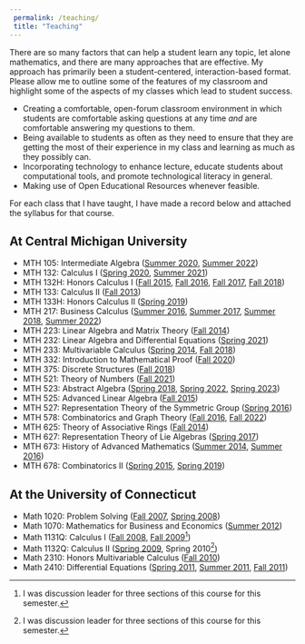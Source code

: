 ```yaml
---
 permalink: /teaching/
 title: "Teaching"
---
```


There are so many factors that can help a student learn any topic, let alone mathematics, and there are many approaches that are effective.  My approach has primarily been a student-centered, interaction-based format.  Please allow me to outline some of the features of my classroom and highlight some of the aspects of my classes which lead to student success.

- Creating a comfortable, open-forum classroom environment in which students are comfortable asking questions at any time *and* are comfortable answering my questions to them.
- Being available to students as often as they need to ensure that they are getting the most of their experience in my class and learning as much as they possibly can.
- Incorporating technology to enhance lecture, educate students about computational tools, and promote technological literacy in general.
- Making use of Open Educational Resources whenever feasible.

For each class that I have taught, I have made a record below and attached the
syllabus for that course.


## At Central Michigan University

- MTH 105: Intermediate Algebra ([Summer 2020](/files/syllabus-mth105su20.pdf), [Summer 2022](/files/syllabus-mth105su22.pdf))
- MTH 132: Calculus I ([Spring 2020](/files/syllabus-mth132s20.pdf), [Summer 2021](/files/syllabus-mth132su21.pdf))
- MTH 132H: Honors Calculus I ([Fall 2015](/files/syllabus-mth132Hf15.pdf), [Fall 2016](/files/syllabus-mth132Hf16.pdf), [Fall 2017](/files/syllabus-mth132Hf17.pdf), [Fall 2018](/files/syllabus-mth132Hf18.pdf))
- MTH 133: Calculus II ([Fall 2013](/files/syllabus-mth133f13.pdf))
- MTH 133H: Honors Calculus II ([Spring 2019](/files/syllabus-mth133Hs19.pdf))
- MTH 217: Business Calculus ([Summer 2016](/files/syllabus-mth217su16.pdf), [Summer 2017](/files/syllabus-mth217su17.pdf), [Summer 2018](/files/syllabus-mth217su18.pdf), [Summer 2022](/files/syllabus-mth217su22.pdf))
- MTH 223: Linear Algebra and Matrix Theory ([Fall 2014](/files/syllabus-mth223f14.pdf))
- MTH 232: Linear Algebra and Differential Equations ([Spring 2021](/files/syllabus-mth232s21.pdf))
- MTH 233: Multivariable Calculus ([Spring 2014](/files/syllabus-mth233s14.pdf), [Fall 2018](/files/syllabus-mth233f18.pdf))
- MTH 332: Introduction to Mathematical Proof ([Fall 2020](/files/syllabus-mth332f20.pdf))
- MTH 375: Discrete Structures ([Fall 2018](/files/syllabus-mth375f18.pdf))
- MTH 521: Theory of Numbers ([Fall 2021](/files/syllabus-mth521f21.pdf))
- MTH 523: Abstract Algebra ([Spring 2018](/files/syllabus-mth523s18.pdf), [Spring 2022](/files/syllabus-mth523s22.pdf), [Spring 2023](/files/syllabus-mth523s23.pdf))
- MTH 525: Advanced Linear Algebra ([Fall 2015](/files/syllabus-mth525f15.pdf))
- MTH 527: Representation Theory of the Symmetric Group ([Spring 2016](/files/syllabus-mth527s16.pdf))
- MTH 578: Combinatorics and Graph Theory ([Fall 2016](/files/syllabus-mth578f16.pdf), [Fall 2022](/files/syllabus-mth578f22.pdf))
- MTH 625: Theory of Associative Rings ([Fall 2014](/files/syllabus-mth625f14.pdf))
- MTH 627: Representation Theory of Lie Algebras ([Spring 2017](/files/syllabus-mth627s17.pdf))
- MTH 673: History of Advanced Mathematics ([Summer 2014](/files/syllabus-mth673su14.pdf), [Summer 2016](/files/syllabus-mth673su16.pdf))
- MTH 678: Combinatorics II ([Spring 2015](/files/syllabus-mth678s15.pdf), [Spring 2019](/files/syllabus-mth678s19.pdf))



## At the University of Connecticut

- Math 1020: Problem Solving ([Fall 2007](/files/syllabus-math1020f07.pdf), [Spring 2008](/files/syllabus-math1020s08.pdf))
- Math 1070: Mathematics for Business and Economics ([Summer 2012](/files/syllabus-math1070su12.pdf))
- Math 1131Q: Calculus I ([Fall 2008](/files/syllabus-math1131f08.pdf), [Fall 2009](/files/syllabus-math1131f09.pdf)[^1])
- Math 1132Q: Calculus II ([Spring 2009](/files/syllabus-math1132s09.pdf), Spring 2010[^1])
- Math 2310: Honors Multivariable Calculus ([Fall 2010](/files/syllabus-math2310f10.pdf))
- Math 2410: Differential Equations ([Spring 2011](/files/syllabus-math2410s11.pdf), [Summer 2011](/files/syllabus-math2410su11.pdf), [Fall 2011](/files/syllabus-math2410f11.pdf))

[^1]:  I was discussion leader for three sections of this course for this semester.
